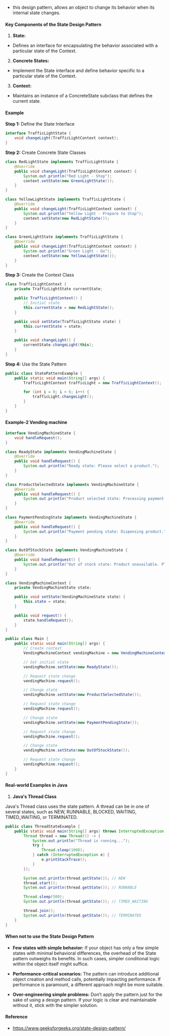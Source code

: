 
* this design pattern, allows an object to change its behavior when its internal state changes.

#### Key Components of the State Design Pattern

1. **State:** 

* Defines an interface for encapsulating the behavior associated with a particular state of the Context.

2. **Concrete States:**

* Implement the State interface and define behavior specific to a particular state of the Context.

3. **Context:**

* Maintains an instance of a ConcreteState subclass that defines the current state.

#### Example

**Step 1:** Define the State Interface

```java
interface TrafficLightState {
    void changeLight(TrafficLightContext context);
}
```

**Step 2:** Create Concrete State Classes

```java
class RedLightState implements TrafficLightState {
    @Override
    public void changeLight(TrafficLightContext context) {
        System.out.println("Red Light - Stop");
        context.setState(new GreenLightState());
    }
}

class YellowLightState implements TrafficLightState {
    @Override
    public void changeLight(TrafficLightContext context) {
        System.out.println("Yellow Light - Prepare to Stop");
        context.setState(new RedLightState());
    }
}

class GreenLightState implements TrafficLightState {
    @Override
    public void changeLight(TrafficLightContext context) {
        System.out.println("Green Light - Go");
        context.setState(new YellowLightState());
    }
}
```

**Step 3:** Create the Context Class

```java
class TrafficLightContext {
    private TrafficLightState currentState;

    public TrafficLightContext() {
        // Initial state
        this.currentState = new RedLightState();
    }

    public void setState(TrafficLightState state) {
        this.currentState = state;
    }

    public void changeLight() {
        currentState.changeLight(this);
    }
}
```

**Step 4:** Use the State Pattern

```java
public class StatePatternExample {
    public static void main(String[] args) {
        TrafficLightContext trafficLight = new TrafficLightContext();

        for (int i = 0; i < 6; i++) {
            trafficLight.changeLight();
        }
    }
}
```

#### Example-2 Vending machine

```java
interface VendingMachineState {
    void handleRequest();
}

class ReadyState implements VendingMachineState {
    @Override
    public void handleRequest() {
        System.out.println("Ready state: Please select a product.");
    }
}

class ProductSelectedState implements VendingMachineState {
    @Override
    public void handleRequest() {
        System.out.println("Product selected state: Processing payment.");
    }
}

class PaymentPendingState implements VendingMachineState {
    @Override
    public void handleRequest() {
        System.out.println("Payment pending state: Dispensing product.");
    }
}

class OutOfStockState implements VendingMachineState {
    @Override
    public void handleRequest() {
        System.out.println("Out of stock state: Product unavailable. Please select another product.");
    }
}

class VendingMachineContext {
    private VendingMachineState state;

    public void setState(VendingMachineState state) {
        this.state = state;
    }

    public void request() {
        state.handleRequest();
    }
}

public class Main {
    public static void main(String[] args) {
        // Create context
        VendingMachineContext vendingMachine = new VendingMachineContext();

        // Set initial state
        vendingMachine.setState(new ReadyState());

        // Request state change
        vendingMachine.request();

        // Change state
        vendingMachine.setState(new ProductSelectedState());

        // Request state change
        vendingMachine.request();

        // Change state
        vendingMachine.setState(new PaymentPendingState());

        // Request state change
        vendingMachine.request();

        // Change state
        vendingMachine.setState(new OutOfStockState());

        // Request state change
        vendingMachine.request();
    }
}
```


#### Real-world Examples in Java

1. **Java's Thread Class**

Java's Thread class uses the state pattern. A thread can be in one of several states, such as NEW, RUNNABLE, BLOCKED, WAITING, TIMED_WAITING, or TERMINATED.

```java
public class ThreadStateExample {
    public static void main(String[] args) throws InterruptedException {
        Thread thread = new Thread(() -> {
            System.out.println("Thread is running...");
            try {
                Thread.sleep(1000);
            } catch (InterruptedException e) {
                e.printStackTrace();
            }
        });

        System.out.println(thread.getState()); // NEW
        thread.start();
        System.out.println(thread.getState()); // RUNNABLE

        Thread.sleep(500);
        System.out.println(thread.getState()); // TIMED_WAITING

        thread.join();
        System.out.println(thread.getState()); // TERMINATED
    }
}
```

#### When not to use the State Design Pattern

* **Few states with simple behavior:** If your object has only a few simple states with minimal behavioral differences, the overhead of the State pattern outweighs its benefits. In such cases, simpler conditional logic within the object itself might suffice.

* **Performance-critical scenarios:** The pattern can introduce additional object creation and method calls, potentially impacting performance. If performance is paramount, a different approach might be more suitable.

* **Over-engineering simple problems:** Don’t apply the pattern just for the sake of using a design pattern. If your logic is clear and maintainable without it, stick with the simpler solution.

#### Reference
* https://www.geeksforgeeks.org/state-design-pattern/
